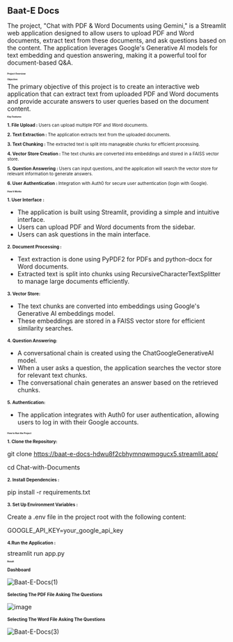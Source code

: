 <h1 style="font-size: 20px;"><b>Baat-E Docs</b></h1>

The project, "Chat with PDF & Word Documents using Gemini," is a Streamlit web application designed to allow users to upload PDF and Word documents, extract text from these documents, and ask questions based on the content. The application leverages Google's Generative AI models for text embedding and question answering, making it a powerful tool for document-based Q&A.

<h2 style="font-size: 5px;"><b>Project Overview</b></h2>

<h3 style="font-size: 5px;"><b>Objective:</b></h3>
The primary objective of this project is to create an interactive web application that can extract text from uploaded PDF and Word documents and provide accurate answers to user queries based on the document content.

<h3 style="font-size: 5px;"><b>Key Features:</b></h3>

<p style="font-size: 10px;"><b>1. File Upload : </b> Users can upload multiple PDF and Word documents.</p>

<p style="font-size: 10px;"><b>2. Text Extraction : </b> The application extracts text from the uploaded documents.</p>

<p style="font-size: 10px;"><b>3. Text Chunking : </b>  The extracted text is split into manageable chunks for efficient processing.</p>

<p style="font-size: 10px;"><b>4. Vector Store Creation : </b> The text chunks are converted into embeddings and stored in a FAISS vector store.</p>

<p style="font-size: 10px;"><b>5. Question Answering : </b> Users can input questions, and the application will search the vector store for relevant information to generate answers.</p>

<p style="font-size: 10px;"><b>6. User Authentication : </b> Integration with Auth0 for secure user authentication (login with Google).</p>

<h3 style="font-size: 5px;"><b>How It Works</b></h3>

<p style="font-size: 10px;"><b>1. User Interface :</b></p>

* The application is built using Streamlit, providing a simple and intuitive interface.
* Users can upload PDF and Word documents from the sidebar.
* Users can ask questions in the main interface.
  
<p style="font-size: 10px;"><b>2. Document Processing :</b></p>

* Text extraction is done using PyPDF2 for PDFs and python-docx for Word documents.
* Extracted text is split into chunks using RecursiveCharacterTextSplitter to manage large documents efficiently.

<p style="font-size: 10px;"><b>3. Vector Store:</b></p>

* The text chunks are converted into embeddings using Google's Generative AI embeddings model.
* These embeddings are stored in a FAISS vector store for efficient similarity searches.

<p style="font-size: 10px;"><b>4. Question Answering:</b></p>

* A conversational chain is created using the ChatGoogleGenerativeAI model.
* When a user asks a question, the application searches the vector store for relevant text chunks.
* The conversational chain generates an answer based on the retrieved chunks.

<p style="font-size: 10px;"><b>5. Authentication:</b></p>

* The application integrates with Auth0 for user authentication, allowing users to log in with their Google accounts.

<h3 style="font-size: 5px;"><b>How to Run the Project</b></h3>

<p style="font-size: 10px;"><b>1. Clone the Repository:</b></p>

git clone https://baat-e-docs-hdwu8f2cbhymnqwmqgucx5.streamlit.app/

cd Chat-with-Documents

<p style="font-size: 10px;"><b>2. Install Dependencies :</b></p>

pip install -r requirements.txt

<p style="font-size: 10px;"><b>3. Set Up Environment Variables :</b></p>

Create a .env file in the project root with the following content:

GOOGLE_API_KEY=your_google_api_key

<p style="font-size: 10px;"><b>4.Run the Application :</b></p>
streamlit run app.py

<h3 style="font-size: 5px;"><b>Result</b></h3>

<p style="font-size: 10px;"><b>Dashboard</b></p>

![Baat-E-Docs(1)](https://github.com/user-attachments/assets/d55e6574-97a3-4b56-8165-cdb2b6a3b196)


<p style="font-size: 10px;"><b>Selecting The PDF File Asking The Questions </b></p>

![image](https://github.com/user-attachments/assets/08fefde6-87d0-4eb3-a1d8-4a252d3f3065)



<p style="font-size: 10px;"><b>Selecting The Word File Asking The Questions </b></p>

![Baat-E-Docs(3)](https://github.com/user-attachments/assets/805e5a9f-c15f-4333-b40d-e552790b9059)

